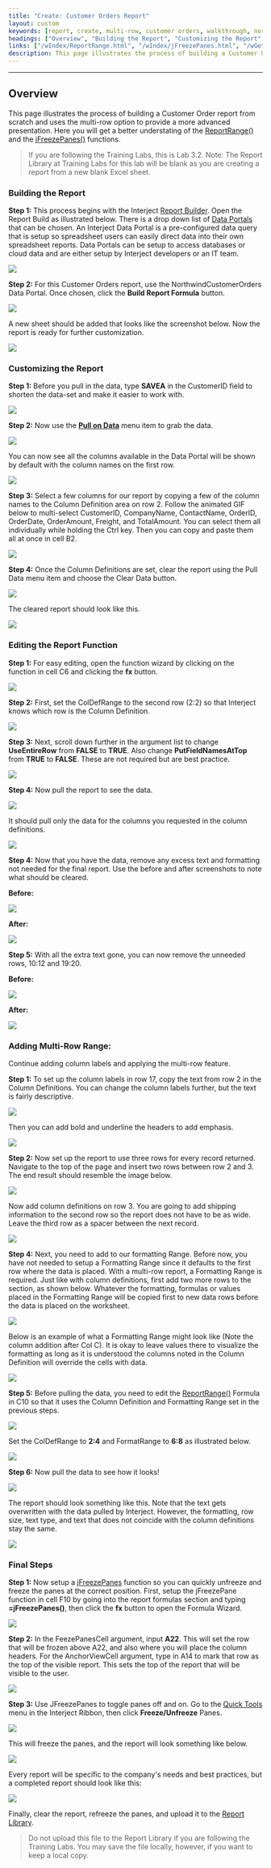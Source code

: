 ```yaml
---
title: "Create: Customer Orders Report"
layout: custom
keywords: [report, create, multi-row, customer orders, walkthrough, northwind customer orders, jFreezePanes]
headings: ["Overview", "Building the Report", "Customizing the Report", "Editing the Report Function", "Adding Multi-Row Range:", "Final Steps"]
links: ["/wIndex/ReportRange.html", "/wIndex/jFreezePanes.html", "/wGetStarted/INTERJECT-Ribbon-Menu-Items.html#report-builder", "/wIndex/Common-Dataportal-Index.html", "/wPortal/INTERJECT-Ribbon-Menu-Items.html#pulldata", "/wIndex/ReportRange.html", "/wIndex/jFreezePanes.html", "/wGetStarted/INTERJECT-Ribbon-Menu-Items.html#quick-tools", "/wAbout/ReportLibraryLinks.html"]
description: This page illustrates the process of building a Customer Order report from scratch and uses the multi-row option to provide a more advanced presentation.
---
```

* * *

##  Overview

This page illustrates the process of building a Customer Order report from scratch and uses the multi-row option to provide a more advanced presentation. Here you will get a better understating of the [ReportRange()](/wIndex/ReportRange.html) and the [jFreezePanes()](/wIndex/jFreezePanes.html) functions.

<blockquote class=lab_info>
If you are following the Training Labs, this is Lab 3.2. Note: The Report Library at Training Labs for this lab will be blank as you are creating a report from a new blank Excel sheet.
</blockquote>

###  Building the Report

**Step 1:** This process begins with the Interject [Report Builder](/wGetStarted/INTERJECT-Ribbon-Menu-Items.html#report-builder). Open the Report Build as illustrated below. There is a drop down list of  [Data Portals](/wIndex/Common-Dataportal-Index.html) that can be chosen. An Interject Data Portal is a pre-configured data query that is setup so spreadsheet users can easily direct data into their own spreadsheet reports. Data Portals can be setup to access databases or cloud data and are either setup by Interject developers or an IT team.

![](/images/L-Create-CustOrders/01.png)
<br>

**Step 2:** For this Customer Orders report, use the NorthwindCustomerOrders Data Portal. Once chosen, click the **Build Report Formula** button.

![](/images/L-Create-CustOrders/02.png)
<br>

A new sheet should be added that looks like the screenshot below. Now the report is ready for further customization.

![](/images/L-Create-CustOrders/03.jpg)
<br>

###  Customizing the Report

**Step 1:** Before you pull in the data, type **SAVEA** in the CustomerID field to shorten the data-set and make it easier to work with.

![](/images/L-Create-CustOrders/04.jpg)
<br>

**Step 2:** Now use the [**Pull on Data**](/wPortal/INTERJECT-Ribbon-Menu-Items.html#pulldata) menu item to grab the data.

![](/images/L-Create-CustOrders/05.png)
<br>

You can now see all the columns available in the Data Portal will be shown by default with the column names on the first row.

![](/images/L-Create-CustOrders/06.png)
<br>

**Step 3:** Select a few columns for our report by copying a few of the column names to the Column Definition area on row 2. Follow the animated GIF below to multi-select CustomerID, CompanyName, ContactName, OrderID, OrderDate, OrderAmount, Freight, and TotalAmount. You can select them all individually while holding the Ctrl key. Then you can copy and paste them all at once in cell B2.

![](/images/L-Create-CustOrders/07.gif)
<br>

**Step 4:** Once the Column Definitions are set, clear the report using the Pull Data menu item and choose the Clear Data button.

![](/images/L-Create-CustOrders/08.png)
<br>

The cleared report should look like this.

![](/images/L-Create-CustOrders/9.jpg)
<br>

###  Editing the Report Function

**Step 1:** For easy editing, open the function wizard by clicking on the function in cell C6 and clicking the **fx** button.

![](/images/L-Create-CustOrders/10.jpg)
<br>

**Step 2:** First, set the ColDefRange to the second row (2:2) so that Interject knows which row is the Column Definition.

![](/images/L-Create-CustOrders/11.jpg)
<br>

**Step 3:** Next, scroll down further in the argument list to change **UseEntireRow** from **FALSE** to **TRUE**. Also change **PutFieldNamesAtTop** from **TRUE** to **FALSE**. These are not required but are best practice.

![](/images/L-Create-CustOrders/12.jpg)
<br>

**Step 4:** Now pull the report to see the data.

![](/images/L-Create-CustOrders/13.png)
<br>

It should pull only the data for the columns you requested in the column definitions.

![](/images/L-Create-CustOrders/14.jpg)
<br>

**Step 4:** Now that you have the data, remove any excess text and formatting not needed for the final report. Use the before and after screenshots to note what should be cleared.

**Before:**

![](/images/L-Create-CustOrders/15.jpg)
<br>

**After:**

![](/images/L-Create-CustOrders/16.jpg)
<br>

**Step 5:** With all the extra text gone, you can now remove the unneeded rows, 10:12 and 19:20.

**Before:**

![](/images/L-Create-CustOrders/16b.png)
<br>

**After:**

![](/images/L-Create-CustOrders/17.png)
<br>

###  Adding Multi-Row Range:

Continue adding column labels and applying the multi-row feature.

**Step 1:** To set up the column labels in row 17, copy the text from row 2 in the Column Definitions. You can change the column labels further, but the text is fairly descriptive.

![](/images/L-Create-CustOrders/18.jpg)
<br>

Then you can add bold and underline the headers to add emphasis.

![](/images/L-Create-CustOrders/19.jpg)
<br>

**Step 2:** Now set up the report to use three rows for every record returned. Navigate to the top of the page and insert two rows between row 2 and 3. The end result should resemble the image below.

![](/images/L-Create-CustOrders/20.jpg)
<br>

Now add column definitions on row 3. You are going to add shipping information to the second row so the report does not have to be as wide. Leave the third row as a spacer between the next record.

![](/images/L-Create-CustOrders/21.jpg)
<br>

**Step 4:** Next, you need to add to our formatting Range. Before now, you have not needed to setup a Formatting Range since it defaults to the first row where the data is placed. With a multi-row report, a Formatting Range is required. Just like with column definitions, first add two more rows to the section, as shown below. Whatever the formatting, formulas or values placed in the Formatting Range will be copied first to new data rows before the data is placed on the worksheet.

![](/images/L-Create-CustOrders/22.jpg)
<br>

Below is an example of what a Formatting Range might look like (Note the column addition after Col C). It is okay to leave values there to visualize the formatting as long as it is understood the columns noted in the Column Definition will override the cells with data.

![](/images/L-Create-CustOrders/23.jpg)
<br>

**Step 5:** Before pulling the data, you need to edit the [ReportRange()](/wIndex/ReportRange.html) Formula in C10 so that it uses the Column Definition and Formatting Range set in the previous steps.

![](/images/L-Create-CustOrders/24.png)
<br>

Set the ColDefRange to **2:4** and FormatRange to **6:8** as illustrated below.

![](/images/L-Create-CustOrders/25.png)
<br>

**Step 6:** Now pull the data to see how it looks!

![](/images/L-Create-CustOrders/26.png)
<br>

The report should look something like this. Note that the text gets overwritten with the data pulled by Interject. However, the formatting, row size, text type, and text that does not coincide with the column definitions stay the same.

![](/images/L-Create-CustOrders/27.png)
<br>

###  Final Steps

**Step 1:** Now setup a [jFreezePanes](/wIndex/jFreezePanes.html) function so you can quickly unfreeze and freeze the panes at the correct position. First, setup the jFreezePane function in cell F10 by going into the report formulas section and typing **=jFreezePanes()**, then click the **fx** button to open the Formula Wizard.

![](/images/L-Create-CustOrders/28.png)
<br>

**Step 2:** In the FeezePanesCell argument, input **A22**. This will set the row that will be frozen above A22, and also where you will place the column headers. For the AnchorViewCell argument, type in A14 to mark that row as the top of the visible report. This sets the top of the report that will be visible to the user.

![](/images/L-Create-CustOrders/29.png)
<br>

**Step 3:** Use JFreezePanes to toggle panes off and on. Go to the [Quick Tools](/wGetStarted/INTERJECT-Ribbon-Menu-Items.html#quick-tools) menu in the Interject Ribbon, then click **Freeze/Unfreeze** Panes.

![](/images/L-Create-CustOrders/30.png)
<br>

This will freeze the panes, and the report will look something like below.

![](/images/L-Create-CustOrders/31.png)
<br>

Every report will be specific to the company's needs and best practices, but a completed report should look like this:

![](/images/L-Create-CustOrders/32.png)
<br>

Finally, clear the report, refreeze the panes, and upload it to the [Report Library](/wAbout/ReportLibraryLinks.html).

<blockquote class=lab_info>
Do not upload this file to the Report Library if you are following the Training Labs. You may save the file locally, however, if you want to keep a local copy.
</blockquote>
